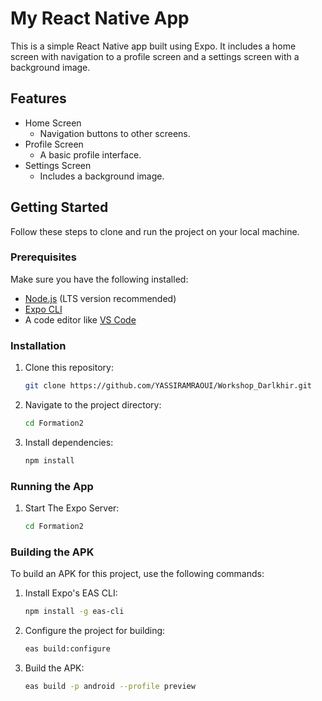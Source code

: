 # My React Native App

This is a simple React Native app built using Expo. It includes a home screen with navigation to a profile screen and a settings screen with a background image.

## Features
- Home Screen
  - Navigation buttons to other screens.
- Profile Screen
  - A basic profile interface.
- Settings Screen
  - Includes a background image.

## Getting Started

Follow these steps to clone and run the project on your local machine.

### Prerequisites
Make sure you have the following installed:
- [Node.js](https://nodejs.org/) (LTS version recommended)
- [Expo CLI](https://docs.expo.dev/get-started/installation/)
- A code editor like [VS Code](https://code.visualstudio.com/)

### Installation

1. Clone this repository:
   ```bash
   git clone https://github.com/YASSIRAMRAOUI/Workshop_Darlkhir.git
2. Navigate to the project directory:
   ```bash
   cd Formation2
3. Install dependencies:
   ```bash
   npm install
  ### Running the App
  1. Start The Expo Server:
     ```bash
     cd Formation2

  ### Building the APK

To build an APK for this project, use the following commands:

1. Install Expo's EAS CLI:
   ```bash
   npm install -g eas-cli
2. Configure the project for building:
   ```bash
   eas build:configure
3. Build the APK:
   ```bash
   eas build -p android --profile preview

